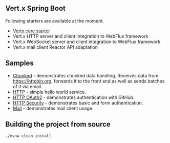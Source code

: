 ## Vert.x Spring Boot

Following starters are available at the moment.

* [Vertx core starter](./vertx-spring-boot-starter)
* Vert.x HTTP server and client integration to WebFlux framework
* Vert.x WebSocket server and client integration to WebFlux framework
* Vert.x mail client Reactor API adaptation

## Samples

* [Chunked](./vertx-spring-boot-samples/vertx-spring-boot-sample-chunked) - demonstrates chunked data handling. Receives data from https://httpbin.org, forwards it to the front end as well as sends batches of it via email.
* [HTTP](./vertx-spring-boot-samples/vertx-spring-boot-sample-http) - simple hello world service.
* [HTTP OAuth2](./vertx-spring-boot-samples/vertx-spring-boot-sample-http-oauth) - demonstrates authentication with GitHub.
* [HTTP Security](./vertx-spring-boot-samples/vertx-spring-boot-sample-http-security) - demonstrates basic and form authentication.
* [Mail](./vertx-spring-boot-samples/vertx-spring-boot-sample-mail) - demonstrates mail client usage.

## Building the project from source

```bash
./mvnw clean install
```

